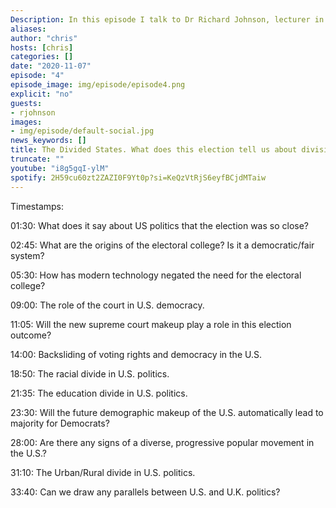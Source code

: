 ```yaml
---
Description: In this episode I talk to Dr Richard Johnson, lecturer in U.S. history at QMUL and author of "The end of the 2nd reconstruction Obama, Trump, and the Crisis of Civil Rights". We discuss the divisions in U.S. politics, the role of courts in U.S. democracy, the electoral college and whether parallels can be drawn between the polarisation that exists in the U.S. and U.K.
aliases:
author: "chris"
hosts: [chris]
categories: []
date: "2020-11-07"
episode: "4"
episode_image: img/episode/episode4.png
explicit: "no"
guests:
- rjohnson
images:
- img/episode/default-social.jpg
news_keywords: []
title: The Divided States. What does this election tell us about divisions in U.S. politics? (W/ Dr Richard Johnson)
truncate: ""
youtube: "i8g5gqI-ylM"
spotify: 2H59cu60zt2ZAZI0F9Yt0p?si=KeQzVtRjS6eyfBCjdMTaiw
---
```

Timestamps:

01:30: What does it say about US politics that the election was so close?

02:45: What are the origins of the electoral college? Is it a democratic/fair system?

05:30: How has modern technology negated the need for the electoral college?

09:00: The role of the court in U.S. democracy.

11:05: Will the new supreme court makeup play a role in this election outcome?

14:00: Backsliding of voting rights and democracy in the U.S.

18:50: The racial divide in U.S. politics.

21:35: The education divide in U.S. politics.

23:30: Will the future demographic makeup of the U.S. automatically lead to majority for Democrats?

28:00: Are there any signs of a diverse, progressive popular movement in the U.S.?

31:10: The Urban/Rural divide in U.S. politics.

33:40: Can we draw any parallels between U.S. and U.K. politics?